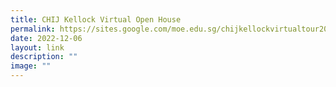 ```yaml
---
title: CHIJ Kellock Virtual Open House
permalink: https://sites.google.com/moe.edu.sg/chijkellockvirtualtour2020/home/
date: 2022-12-06
layout: link
description: ""
image: ""
---
```

